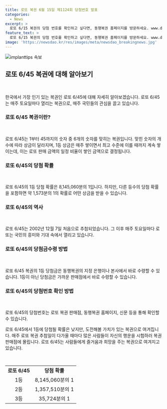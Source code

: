 ```yaml
---
title: 로또 복권 6월 15일 제1124회 당첨번호 발표
categories:
  - News
excerpt: >
  로또 6/15 복권의 당첨 번호를 확인하고 싶다면, 동행복권 홈페이지를 방문하세요. www.dhlottery.co.kr에서 자세한 사항을 확인할 수 있습니다.
feature_text: >
  로또 6/15 복권의 당첨 번호를 확인하고 싶다면, 동행복권 홈페이지를 방문하세요. www.dhlottery.co.kr에서 자세한 사항을 확인할 수 있습니다.
image: 'https://newsdao.kr/res/images/meta/newsdao_breakingnews.jpg'
---
```


<p><img src="https://newsdao.kr/res/images/meta/newsdao_breakingnews.jpg" alt="implanttips 속보" /></p>

<h2 data-ke-size="size26">로또 6/45 복권에 대해 알아보기</h2>

<p data-ke-size="size16">&nbsp;</p>

<p>한국에서 가장 인기 있는 복권인 로또 6/45에 대해 자세히 알아보겠습니다. 로또 6/45는 매주 토요일마다 열리는 복권으로, 매주 국민들의 관심을 끌고 있습니다.</p>

<h3>로또 6/45 복권이란?</h3>

<p data-ke-size="size16">&nbsp;</p>

<p>로또 6/45는 1부터 45까지의 숫자 중 6개의 숫자를 맞히는 복권입니다. 맞힌 숫자의 개수에 따라 상금이 달라지며, 1등 상금은 매주 쌓이면서 최고 수준에 이를 때까지 계속 쌓이는데, 이는 로또 판매 금액의 일정 비율이 쌓인 금액으로 결정됩니다.</p>

<h3>로또 6/45의 당첨 확률</h3>

<p data-ke-size="size16">&nbsp;</p>

<p>로또 6/45의 1등 당첨 확률은 8,145,060분의 1입니다. 하지만, 다른 등수의 당첨 확률을 포함하면 약 1,573분의 1의 확률로 어떤 상금을 받을 수 있습니다.</p>

<h3>로또 6/45의 역사</h3>

<p data-ke-size="size16">&nbsp;</p>

<p>로또 6/45는 2002년 12월 7일 처음으로 추첨되었습니다. 그 이후 매주 토요일마다 로또는 국민의 흥미와 기대 속에서 열리고 있습니다.</p>

<h3>로또 6/45의 당첨금수령 방법</h3>

<p data-ke-size="size16">&nbsp;</p>

<p>로또 6/45 복권의 1등 당첨금은 동행복권의 지정 은행이나 본사에서 바로 수령할 수 있습니다. 1등이 아닌 당첨금은 가까운 판매점에서 바로 수령할 수 있습니다.</p>

<h3>로또 6/45의 당첨번호 확인 방법</h3>

<p data-ke-size="size16">&nbsp;</p>

<p>로또 6/45의 당첨번호는 로또 복권 판매점, 동행복권 홈페이지, 신문 등을 통해 확인할 수 있습니다.</p>

<p>로또 6/45에서 1등에 당첨될 확률은 낮지만, 도전해볼 가치가 있는 복권으로 여겨집니다. 매주 로또 복권 추첨일이 다가올 때마다 많은 사람들이 자신의 행운을 시험하러 복권 판매점에 몰립니다. 로또 6/45는 사람들에게 즐거움과 희망을 주는 복권으로 여겨지고 있습니다.</p>

<p data-ke-size="size16">&nbsp;</p>

<table>
    <tbody>
        <tr>
            <td style="text-align: center; height: 17px;"><b>로또 6/45</b></td>
            <td style="text-align: center; height: 17px;"><b>당첨 확률</b></td>
        </tr>
        <tr>
            <td style="text-align: center; height: 17px;">1등</td>
            <td style="text-align: center; height: 17px;">8,145,060분의 1</td>
        </tr>
        <tr>
            <td style="text-align: center; height: 17px;">2등</td>
            <td style="text-align: center; height: 17px;">1,357,510분의 1</td>
        </tr>
        <tr>
            <td style="text-align: center; height: 17px;">3등</td>
            <td style="text-align: center; height: 17px;">35,724분의 1</td>
        </tr>
    </tbody>
</table>

<p data-ke-size="size16">&nbsp;</p>

